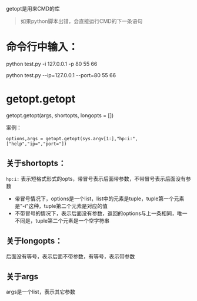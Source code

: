 getopt是用来CMD的库

>如果python脚本出错，会直接运行CMD的下一条语句

# 命令行中输入：
python test.py -i 127.0.0.1 -p 80 55 66

python test.py --ip=127.0.0.1 --port=80 55 66

# getopt.getopt
getopt.getopt(args, shortopts, longopts = [])

案例：
```
options,args = getopt.getopt(sys.argv[1:],"hp:i:",["help","ip=","port="])
```
## 关于shortopts：
`hp:i:` 表示短格式形式的opts，带冒号表示后面带参数，不带冒号表示后面没有参数
- 带冒号情况下，options是一个list，list中的元素是tuple，tuple第一个元素是"-i"这种，tuple第二个元素是对应的值
- 不带冒号的情况下，表示后面没有参数，返回的options与上一条相同，唯一不同是，tuple第二个元素是一个空字符串

## 关于longopts：
后面没有等号，表示后面不带参数，有等号，表示带参数

## 关于args
args是一个list，表示其它参数

